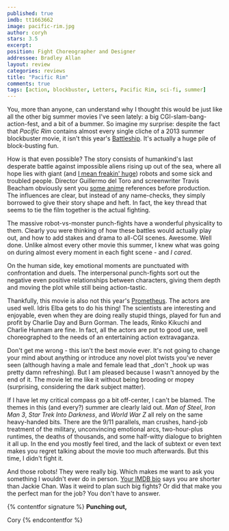 ```yaml
---
published: true
imdb: tt1663662
image: pacific-rim.jpg
author: coryh
stars: 3.5
excerpt: 
position: Fight Choreographer and Designer
addressee: Bradley Allan
layout: review
categories: reviews
title: "Pacific Rim"
comments: true
tags: [action, blockbuster, Letters, Pacific Rim, sci-fi, summer]
---
```

You, more than anyone, can understand why I thought this would be just like all the other big summer movies I've seen lately: a big CGI-slam-bang-action-fest, and a bit of a bummer.  So imagine my surprise: despite the fact that _Pacific Rim_ contains almost every single cliche of a 2013 summer blockbuster movie, it isn't this year's [Battleship][1]. It's actually a huge pile of block-busting fun.

   [1]: /content/2012/5/18/battleship.html

How is that even possible? The story consists of humankind's last desperate battle against impossible aliens rising up out of the sea, where all hope lies with giant (and [I mean freakin' huge][2]) robots and some sick and troubled people. Director Guillermo del Toro and screenwriter Travis Beacham obviously sent you [some anime][3] references before production. The influences are clear, but instead of any name-checks, they simply borrowed to give their story shape and heft. In fact, the key thread that seems to tie the film together is the actual fighting.

   [2]: http://veryaware.com/2013/04/awesome-infographic-the-jaegers-from-pacific-rim-are-big-big-big/
   [3]: http://en.wikipedia.org/wiki/Neon_Genesis_Evangelion_(anime)

The massive robot-vs-monster punch-fights have a wonderful physicality to them. Clearly you were thinking of how these battles would actually play out, and how to add stakes and drama to all-CGI scenes. Awesome. Well done. Unlike almost every other movie this summer, I knew what was going on during almost every moment in each fight scene - and _I cared_.

On the human side, key emotional moments are punctuated with confrontation and duels. The interpersonal punch-fights sort out the negative even positive relationships between characters, giving them depth and moving the plot while still being action-tastic.

Thankfully, this movie is also not this year's [Prometheus][4]. The actors are used well. Idris Elba gets to do his thing! The scientists are interesting and enjoyable, even when they are doing really stupid things, played for fun and profit by Charlie Day and Burn Gorman. The leads, Rinko Kikuchi and Charlie Hunnam are fine. In fact, all the actors are put to good use, well choreographed to the needs of an entertaining action extravaganza.

   [4]: /content/2012/6/12/prometheus.html

Don't get me wrong - this isn't the best movie ever. It's not going to change your mind about anything or introduce any novel plot twists you've never seen (although having a male and female lead that _don't _hook up was pretty damn refreshing). But I am pleased because I wasn't annoyed by the end of it. The movie let me like it without being brooding or mopey (surprising, considering the dark subject matter).

If I have let my critical compass go a bit off-center, I can't be blamed. The themes in this (and every?) summer are clearly laid out. _Man of Steel_, _Iron Man 3_, _Star Trek Into Darkness_, and _World War Z_ all rely on the same heavy-handed bits. There are the 9/11 parallels, man crushes, hand-job treatment of the military, unconvincing emotional arcs, two-hour-plus runtimes, the deaths of thousands, and some half-witty dialogue to brighten it all up. In the end you mostly feel tired, and the lack of subtext or even text makes you regret talking about the movie too much afterwards. But this time, I didn't fight it.

And those robots! They were really big. Which makes me want to ask you something I wouldn't ever do in person. [Your IMDB bio][5] says you are shorter than Jackie Chan. Was it weird to plan such big fights? Or did that make you the perfect man for the job? You don't have to answer. 

   [5]: http://www.imdb.com/name/nm0015904/bio

{% contentfor signature %}
**Punching out,**

Cory
{% endcontentfor %}